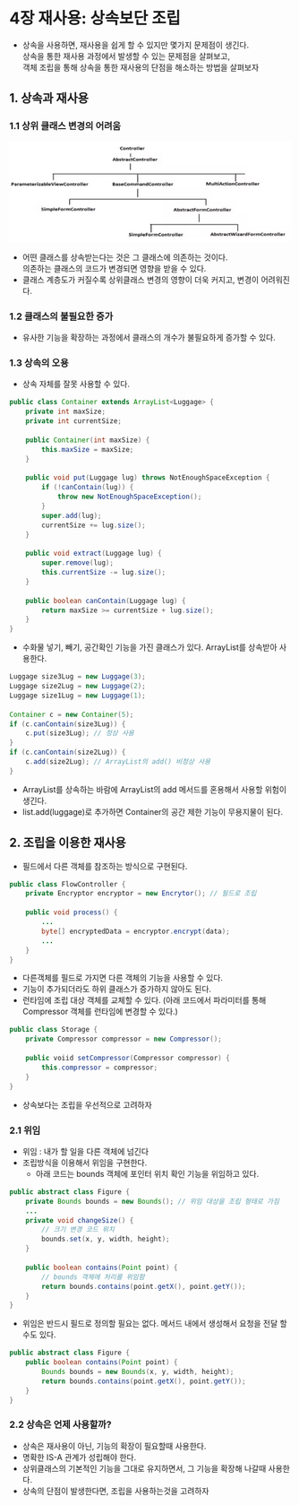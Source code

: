 # 4장 재사용: 상속보단 조립

- 상속을 사용하면, 재사용을 쉽게 할 수 있지만 몇가지 문제점이 생긴다.<br>
상속을 통한 재사용 과정에서 발생할 수 있는 문제점을 살펴보고, <br>
객체 조립을 통해 상속을 통한 재사용의 단점을 해소하는 방법을 살펴보자<br>

## 1. 상속과 재사용
### 1.1 상위 클래스 변경의 어려움
![img.png](img.png)
- 어떤 클래스를 상속받는다는 것은 그 클래스에 의존하는 것이다.<br> 
의존하는 클래스의 코드가 변경되면 영향을 받을 수 있다.
- 클래스 계층도가 커질수록 상위클래스 변경의 영향이 더욱 커지고, 변경이 어려워진다.

### 1.2 클래스의 불필요한 증가
- 유사한 기능을 확장하는 과정에서 클래스의 개수가 불필요하게 증가할 수 있다.

### 1.3 상속의 오용
- 상속 자체를 잘못 사용할 수 있다.
```java
public class Container extends ArrayList<Luggage> {
    private int maxSize;
    private int currentSize;
    
    public Container(int maxSize) {
        this.maxSize = maxSize;
    }
    
    public void put(Luggage lug) throws NotEnoughSpaceException {
        if (!canContain(lug)) {
            throw new NotEnoughSpaceException();
        }
        super.add(lug);
        currentSize += lug.size();
    }
    
    public void extract(Luggage lug) {
        super.remove(lug);
        this.currentSize -= lug.size();
    }
    
    public boolean canContain(Luggage lug) {
        return maxSize >= currentSize + lug.size();
    }
}
```
- 수화물 넣기, 빼기, 공간확인 기능을 가진 클래스가 있다. ArrayList를 상속받아 사용한다.<br>

```java
Luggage size3Lug = new Luggage(3);
Luggage size2Lug = new Luggage(2);
Luggage size1Lug = new Luggage(1);

Container c = new Container(5);
if (c.canContain(size3Lug)) {
    c.put(size3Lug); // 정상 사용
}
if (c.canContain(size2Lug)) {
    c.add(size2Lug); // ArrayList의 add() 비정상 사용
}
```
- ArrayList를 상속하는 바람에 ArrayList의 add 메서드를 혼용해서 사용할 위험이 생긴다.
- list.add(luggage)로 추가하면 Container의 공간 제한 기능이 무용지물이 된다.

## 2. 조립을 이용한 재사용
- 필드에서 다른 객체를 참조하는 방식으로 구현된다.
```java
public class FlowController {
    private Encryptor encryptor = new Encrytor(); // 필드로 조립
    
    public void process() {
        ...
        byte[] encryptedData = encryptor.encrypt(data);
        ...
    }
}
```
- 다른객체를 필드로 가지면 다른 객체의 기능을 사용할 수 있다.
- 기능이 추가되더라도 하위 클래스가 증가하지 않아도 된다.
- 런타임에 조립 대상 객체를 교체할 수 있다.
  (아래 코드에서 파라미터를 통해 Compressor 객체를 런타임에 변경할 수 있다.)
```java
public class Storage {
    private Compressor compressor = new Compressor();

    public voiid setCompressor(Compressor compressor) {
        this.compressor = compressor;
    }
}
```
- 상속보다는 조립을 우선적으로 고려하자

### 2.1 위임
- 위임 : 내가 할 일을 다른 객체에 넘긴다
- 조립방식을 이용해서 위임을 구현한다.
  - 아래 코드는 bounds 객체에 포인터 위치 확인 기능을 위임하고 있다.
```java
public abstract class Figure {
    private Bounds bounds = new Bounds(); // 위임 대상을 조립 형태로 가짐
    ...
    private void changeSize() {
        // 크기 변경 코드 위치
        bounds.set(x, y, width, height);
    }
     
    public boolean contains(Point point) {
        // bounds 객체에 처리를 위임함
        return bounds.contains(point.getX(), point.getY());
    }
}
```
- 위임은 반드시 필드로 정의할 필요는 없다. 메서드 내에서 생성해서 요청을 전달 할 수도 있다.
```java
public abstract class Figure {
    public boolean contains(Point point) {
        Bounds bounds = new Bounds(x, y, width, height);
        return bounds.contains(point.getX(), point.getY());
    }
}
```

### 2.2 상속은 언제 사용할까?
- 상속은 재사용이 아닌, 기능의 확장이 필요할때 사용한다.
- 명확한 IS-A 관계가 성립해야 한다.
- 상위클래스의 기본적인 기능을 그대로 유지하면서, 그 기능을 확장해 나갈때 사용한다.
- 상속의 단점이 발생한다면, 조립을 사용하는것을 고려하자